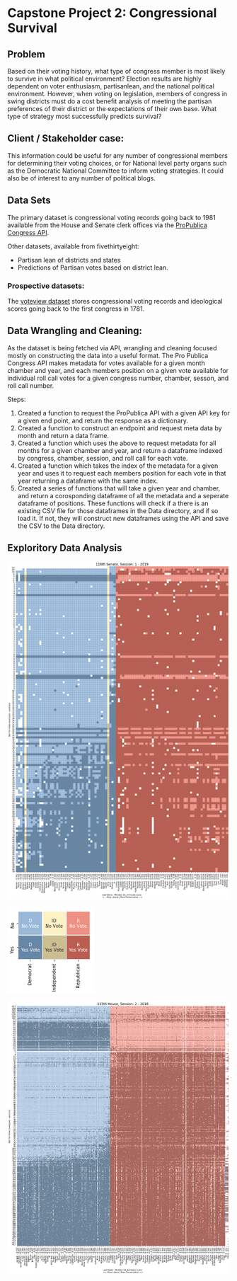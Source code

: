 # Capstone Project 2: Congressional Survival

## Problem
Based on their voting history, what type of congress member is most likely to survive in what political environment? 
Election results are highly dependent on voter enthusiasm, partisanlean, and the national political environment.  However, when voting on legislation, members of congress in swing districts must do a cost benefit analysis of meeting the partisan preferences of their district or the expectations of their own base. What type of strategy most successfully predicts survival?

## Client / Stakeholder case:
This information could be useful for any number of congressional members for determining their voting choices, or for National level party organs such as the Democratic National Committee to inform voting strategies. It could also be of interest to any number of political blogs.

## Data Sets
The primary dataset is congressional voting records going back to 1981 available from the House and Senate clerk offices via the [ProPublica Congress API](https://projects.propublica.org/api-docs/congress-api/).

Other datasets, available from fivethirtyeight:
- Partisan lean of districts and states
- Predictions of Partisan votes based on district lean.

### Prospective datasets: 
  The [voteview dataset](https://voteview.com/data) stores congressional voting records and ideological scores going back to the first congress in 1781.

## Data Wrangling and Cleaning:

As the dataset is being fetched via API, wrangling and cleaning focused mostly on constructing the data into a useful format. The Pro Publica Congress API makes metadata for votes available for a given month chamber and year, and each members position on a given vote available for individual roll call votes for a given congress number, chamber, sesson, and roll call number.

Steps: 
1. Created a function to request the ProPublica API with a given API key for a given end point, and return the response as a dictionary.
2. Created a function to construct an endpoint and request meta data by month and return a data frame.
3. Created a function which uses the above to request metadata for all months for a given chamber and year, and return a dataframe indexed by congress, chamber, session, and roll call for each vote.
4. Created a function which takes the index of the metadata for a given year and uses it to request each members position for each vote in that year returning a dataframe with the same index.
5. Created a series of functions that will take a given year and chamber, and return a corosponding dataframe of all the metadata and a seperate dataframe of positions. These functions will check if a there is an existing CSV file for those dataframes in the Data directory, and if so load it. If not, they will construct new dataframes using the API and save the CSV to the Data directory.

## Exploritory Data Analysis

![Visualization: Senate 2019](images/visualize_session_senate_2019.png)

![Visualization: legend](images/visualize_session_legend.png)

![Visualization: House 2018](images/visualize_session_house_2018.png)
